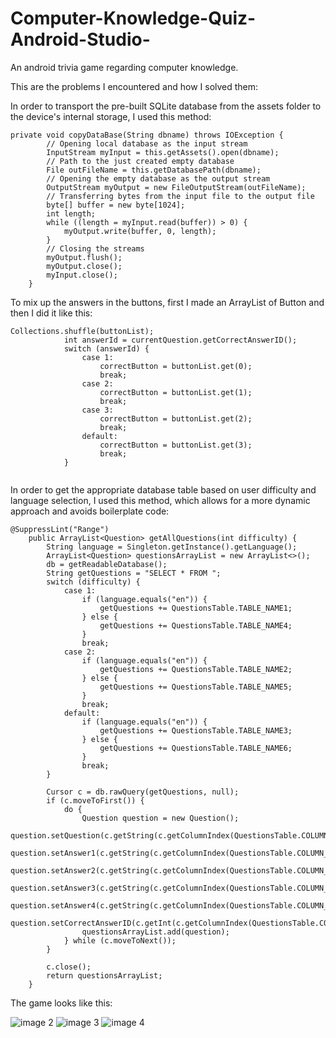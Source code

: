 # Computer-Knowledge-Quiz-Android-Studio-
An android trivia game regarding computer knowledge.


This are the problems I encountered and how I solved them: 

In order to transport the pre-built SQLite database from the assets folder to the device's internal storage, I used this method: 
```
private void copyDataBase(String dbname) throws IOException {
        // Opening local database as the input stream
        InputStream myInput = this.getAssets().open(dbname);
        // Path to the just created empty database
        File outFileName = this.getDatabasePath(dbname);
        // Opening the empty database as the output stream
        OutputStream myOutput = new FileOutputStream(outFileName);
        // Transferring bytes from the input file to the output file
        byte[] buffer = new byte[1024];
        int length;
        while ((length = myInput.read(buffer)) > 0) {
            myOutput.write(buffer, 0, length);
        }
        // Closing the streams
        myOutput.flush();
        myOutput.close();
        myInput.close();
    }
```

To mix up the answers in the buttons, first I made an ArrayList of Button and then I did it like this: 

```
Collections.shuffle(buttonList);
            int answerId = currentQuestion.getCorrectAnswerID();
            switch (answerId) {
                case 1:
                    correctButton = buttonList.get(0);
                    break;
                case 2:
                    correctButton = buttonList.get(1);
                    break;
                case 3:
                    correctButton = buttonList.get(2);
                    break;
                default:
                    correctButton = buttonList.get(3);
                    break;
            }
                    
```

In order to get the appropriate database table based on user difficulty and language selection, I used this method, which allows for a more dynamic approach and avoids boilerplate code:
```
@SuppressLint("Range")
    public ArrayList<Question> getAllQuestions(int difficulty) {
        String language = Singleton.getInstance().getLanguage();
        ArrayList<Question> questionsArrayList = new ArrayList<>();
        db = getReadableDatabase();
        String getQuestions = "SELECT * FROM ";
        switch (difficulty) {
            case 1:
                if (language.equals("en")) {
                    getQuestions += QuestionsTable.TABLE_NAME1;
                } else {
                    getQuestions += QuestionsTable.TABLE_NAME4;
                }
                break;
            case 2:
                if (language.equals("en")) {
                    getQuestions += QuestionsTable.TABLE_NAME2;
                } else {
                    getQuestions += QuestionsTable.TABLE_NAME5;
                }
                break;
            default:
                if (language.equals("en")) {
                    getQuestions += QuestionsTable.TABLE_NAME3;
                } else {
                    getQuestions += QuestionsTable.TABLE_NAME6;
                }
                break;
        }

        Cursor c = db.rawQuery(getQuestions, null);
        if (c.moveToFirst()) {
            do {
                Question question = new Question();
                question.setQuestion(c.getString(c.getColumnIndex(QuestionsTable.COLUMN_QUESTION)));
                question.setAnswer1(c.getString(c.getColumnIndex(QuestionsTable.COLUMN_ANSWER1)));
                question.setAnswer2(c.getString(c.getColumnIndex(QuestionsTable.COLUMN_ANSWER2)));
                question.setAnswer3(c.getString(c.getColumnIndex(QuestionsTable.COLUMN_ANSWER3)));
                question.setAnswer4(c.getString(c.getColumnIndex(QuestionsTable.COLUMN_ANSWER4)));
                question.setCorrectAnswerID(c.getInt(c.getColumnIndex(QuestionsTable.COLUMN_CORRECT_ANSWER_ID)));
                questionsArrayList.add(question);
            } while (c.moveToNext());
        }

        c.close();
        return questionsArrayList;
    }
```    


The game looks like this:

![image 2](https://user-images.githubusercontent.com/95366089/193774789-f3125755-be31-4861-b922-d4e7acfc36df.png)
![image 3](https://user-images.githubusercontent.com/95366089/193774804-d1e87ca1-b97d-4ff7-b60c-7e591e227408.png)
![image 4](https://user-images.githubusercontent.com/95366089/193774824-97cb1747-9023-4528-a504-b8515fbcd922.png)


